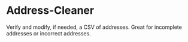 Address-Cleaner
===============

Verify and modify, if needed, a CSV of addresses. Great for incomplete addresses or incorrect addresses. 
